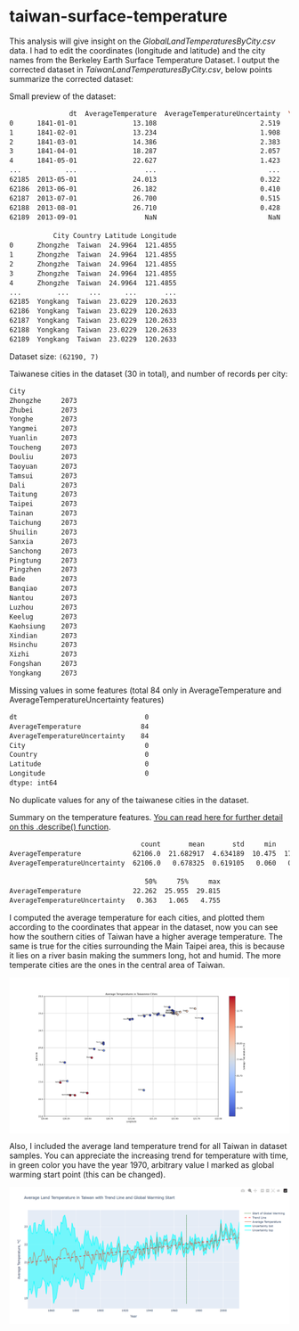 # taiwan-surface-temperature
This analysis will give insight on the *GlobalLandTemperaturesByCity.csv* data. I had to edit the coordinates (longitude and latitude) and the city names from the Berkeley Earth Surface Temperature Dataset. I output the corrected dataset in *TaiwanLandTemperaturesByCity.csv*, below points summarize the corrected dataset:

Small preview of the dataset:
```bash
               dt  AverageTemperature  AverageTemperatureUncertainty  \
0      1841-01-01              13.108                          2.519   
1      1841-02-01              13.234                          1.908   
2      1841-03-01              14.386                          2.383   
3      1841-04-01              18.287                          2.057   
4      1841-05-01              22.627                          1.423   
...           ...                 ...                            ...   
62185  2013-05-01              24.013                          0.322   
62186  2013-06-01              26.182                          0.410   
62187  2013-07-01              26.700                          0.515   
62188  2013-08-01              26.710                          0.428   
62189  2013-09-01                 NaN                            NaN   

           City Country Latitude Longitude  
0      Zhongzhe  Taiwan  24.9964  121.4855  
1      Zhongzhe  Taiwan  24.9964  121.4855  
2      Zhongzhe  Taiwan  24.9964  121.4855  
3      Zhongzhe  Taiwan  24.9964  121.4855  
4      Zhongzhe  Taiwan  24.9964  121.4855  
...         ...     ...      ...       ...  
62185  Yongkang  Taiwan  23.0229  120.2633  
62186  Yongkang  Taiwan  23.0229  120.2633  
62187  Yongkang  Taiwan  23.0229  120.2633  
62188  Yongkang  Taiwan  23.0229  120.2633  
62189  Yongkang  Taiwan  23.0229  120.2633
```

Dataset size: `(62190, 7)`

Taiwanese cities in the dataset (30 in total), and number of records per city:
```bash
City
Zhongzhe     2073
Zhubei       2073
Yonghe       2073
Yangmei      2073
Yuanlin      2073
Toucheng     2073
Douliu       2073
Taoyuan      2073
Tamsui       2073
Dali         2073
Taitung      2073
Taipei       2073
Tainan       2073
Taichung     2073
Shuilin      2073
Sanxia       2073
Sanchong     2073
Pingtung     2073
Pingzhen     2073
Bade         2073
Banqiao      2073
Nantou       2073
Luzhou       2073
Keelug       2073
Kaohsiung    2073
Xindian      2073
Hsinchu      2073
Xizhi        2073
Fongshan     2073
Yongkang     2073
```

Missing values in some features (total 84 only in AverageTemperature and AverageTemperatureUncertainty features)
```bash
dt                                0
AverageTemperature               84
AverageTemperatureUncertainty    84
City                              0
Country                           0
Latitude                          0
Longitude                         0
dtype: int64
```

No duplicate values for any of the taiwanese cities in the dataset.

Summary on the temperature features. [You can read here for further detail on this .describe() function](https://pandas.pydata.org/pandas-docs/stable/reference/api/pandas.DataFrame.describe.html).

```bash
                                 count       mean       std     min     25%  \
AverageTemperature             62106.0  21.682917  4.634189  10.475  17.558   
AverageTemperatureUncertainty  62106.0   0.678325  0.619105   0.060   0.244   

                                  50%     75%     max  
AverageTemperature             22.262  25.955  29.815  
AverageTemperatureUncertainty   0.363   1.065   4.755 
```

I computed the average temperature for each cities, and plotted them according to the coordinates that appear in the dataset, now you can see how the southern cities of Taiwan have a higher average temperature. The same is true for the cities surrounding the Main Taipei area, this is because it lies on a river basin making the summers long, hot and humid. The more temperate cities are the ones in the central area of Taiwan.

<img src="img/average_temp_in_taiwanese_cities.png" width="1000" align="center">

Also, I included the average land temperature trend for all Taiwan in dataset samples. You can appreciate the increasing trend for temperature with time, in green color you have the year 1970, arbitrary value I marked as global warming start point (this can be changed).

<img src="img/trend_land_temp_in_taiwan.png" width="1000" align="center">